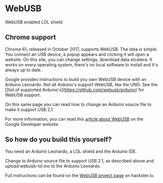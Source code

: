 # WebUSB

WebUSB enabled LOL shield

## Chrome support

Chrome 61, released in October 2017, supports WebUSB. The idea is simple. You connect an USB device,
a popup appears and clicking it will open a website. On this site, you can change settings,
download data etcetera. It works on every operating system, there's no local software to install and it's always up to date.

Google provides instructions to build you own WebUSB device with an Arduino Leonardo.
Not all Arduino's support WebUSB, like the UNO. See the []list of supported Arduino's](https://github.com/webusb/arduino) for WebUSB support.

On this same page you can read how to change an Arduino source file to make it support USB 2.1.

For more information, you can read this [article about WebUSB](https://developers.google.com/web/updates/2016/03/access-usb-devices-on-the-web) on the Google Developer website.

## So how do you build this yourself?

You need an Arduino Leonardo, a LOL shield and the Arduino IDE.

Change to Arduino source file to support USB 2.1, as described above and upload webusb-lol.ino to
the Arduino Leonardo.

Full instructions can be found on the [WebUSB project page](https://www.hackster.io/edwin-martin/webusb-85b6bb) on hackster.io.
